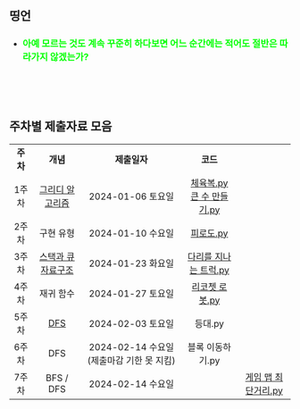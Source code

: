 ## 띵언
- ### <span style="color:lime;">아예 모르는 것도 계속 꾸준히 하다보면 어느 순간에는 적어도 절반은 따라가지 않겠는가?
<br><br><br>
## 주차별 제출자료 모음

<table align = "center">
  <tr align = "center">
    <td><b>주차</td>
    <td><b>개념</b></td>
    <td><b>제출일자</td>
    <td><b>코드</td>
  </tr>
      
  <tr align = "center">
    <td>1주차</td>
    <td>
      <a href="https://www.notion.so/joonk2/greedy-algorithm-6296f6ab966341ffb93ad36f2b0d035d">그리디 알고리즘</a>
    </td>
    <td>2024-01-06 토요일</td>
    <td>
      <a href="https://www.notion.so/joonk2/2024-jan-02-9e2638ab2469485eac0b002c50178c31">체육복.py</a> <br>
      <a href="https://www.notion.so/joonk2/2024-jan-03-d99b7ba753634354aa9f914045f394e4">큰 수 만들기.py</a>
      <br/>
    </td>
  </tr>
      
  <tr align = "center">
    <td>2주차</td>
    <td>
      <a>구현 유형</a>
    </td>
    <td>2024-01-10 수요일</td>
    <td> 
      <a href="https://github.com/2024-Algorithm-Study/Kojoonhwan/blob/joonhwan_problem_solving/2%EC%A3%BC%EC%B0%A8/%ED%94%BC%EB%A1%9C%EB%8F%84.md">피로도.py</a>
    </td>
  </tr>
      
  <tr align = "center">
    <td>3주차</td>
    <td>
      <a href="https://www.notion.so/joonk2/stack-queue-7049c45f49f0424ca5c1756825db208f">스택과 큐 자료구조</a>
    </td>
    <td>2024-01-23 화요일</td>
    <td>
      <a href="https://www.notion.so/joonk2/2024-jan-23-9d59bd174a5545e1b6b10c1edb11caaa">다리를 지나는 트럭.py</a>
    </td>
  </tr>
  
  <tr align = "center">
    <td>4주차</td>
    <td>
      <a>재귀 함수</a>
    </td>
    <td>2024-01-27 토요일</td>
    <td>
      <a href="https://github.com/2024-Algorithm-Study/Kojoonhwan/blob/joonhwan_problem_solving/4%EC%A3%BC%EC%B0%A8/%EB%A6%AC%EC%BD%94%EC%B3%87%20%EB%A1%9C%EB%B4%87.md">리코쳇 로봇.py</a>
    </td>
  </tr>

  <tr align = "center">
    <td>5주차</td>
    <td>
      <a href="https://www.notion.so/joonk2/DFS-34da018e09bb40658244970e808feafe">DFS</a>
    </td>
    <td>2024-02-03 토요일</td>
    <td>
      <a>등대.py</a>
    </td>
  </tr>

  <tr align = "center">
    <td>6주차</td>
    <td>
      <a>DFS</a>
    </td>
    <td>2024-02-14 수요일(제출마감 기한 못 지킴)</td>
    <td>
      <a>블록 이동하기.py</a>
    </td>
  </tr>

  <tr align = "center">
    <td>7주차</td>
    <td>
      <a>BFS / DFS</a>
    </td>
    <td>2024-02-14 수요일</td>
    <td>
    <td>
      <a href="https://github.com/2024-Algorithm-Study/Kojoonhwan/blob/joonhwan_problem_solving/7%EC%A3%BC%EC%B0%A8/%EA%B2%8C%EC%9E%84%20%EB%A7%B5%20%EC%B5%9C%EB%8B%A8%EA%B1%B0%EB%A6%AC.md">게임 맵 최단거리.py</a>
    </td>
  </tr>
 
</table>
